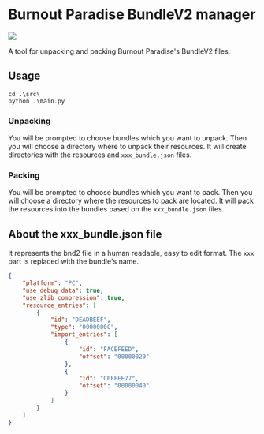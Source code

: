 # Burnout Paradise BundleV2 manager

![](https://img.shields.io/badge/Python-3670A0?style=for-the-badge&logo=python&logoColor=FFDD54)

A tool for unpacking and packing Burnout Paradise's BundleV2 files.


## Usage
```
cd .\src\
python .\main.py
```
### Unpacking
You will be prompted to choose bundles which you want to unpack.
Then you will choose a directory where to unpack their resources.
It will create directories with the resources and `xxx_bundle.json` files.
### Packing
You will be prompted to choose bundles which you want to pack.
Then you will choose a directory where the resources to pack are located.
It will pack the resources into the bundles based on the `xxx_bundle.json` files.

## About the xxx_bundle.json file
It represents the bnd2 file in a human readable, easy to edit format.
The `xxx` part is replaced with the bundle's name.
```json
{
    "platform": "PC",
    "use_debug_data": true,
    "use_zlib_compression": true,
    "resource_entries": [
        {
            "id": "DEADBEEF",
            "type": "0000000C",
            "import_entries": [
                {
                    "id": "FACEFEED",
                    "offset": "00000020"
                },
                {
                    "id": "C0FFEE77",
                    "offset": "00000040"
                }
            ]
        }
    ]
}
```
